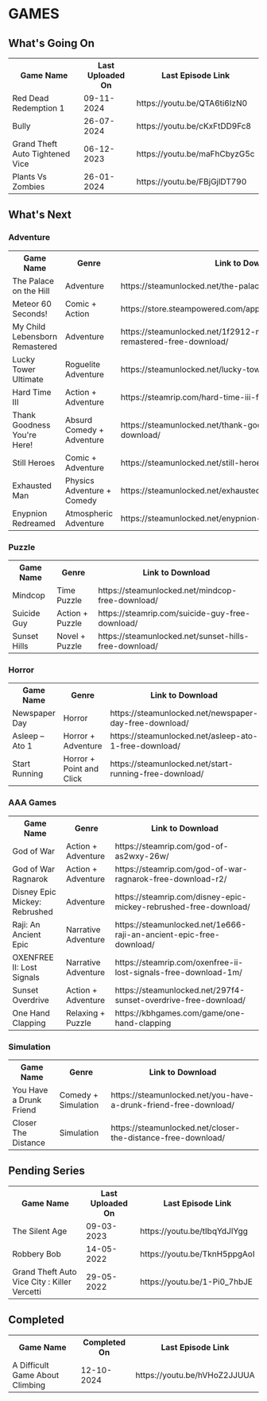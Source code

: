<h1>GAMES</h1>

<h2>What's Going On</h2>
<table>
	<tr>
		<th>Game Name</th>
		<th>Last Uploaded On</th>
		<th>Last Episode Link</th>
	</tr>
	<!-- Content -->
	<tr>
		<td>Red Dead Redemption 1</td>
		<td>09-11-2024</td>
		<td>https://youtu.be/QTA6ti6IzN0</td>
	</tr>
	<tr>
		<td>Bully</td>
		<td>26-07-2024</td>
		<td>https://youtu.be/cKxFtDD9Fc8</td>
	</tr>
	<tr>
		<td>Grand Theft Auto Tightened Vice</td>
		<td>06-12-2023</td>
		<td>https://youtu.be/maFhCbyzG5c</td>
	</tr>
	<tr>
		<td>Plants Vs Zombies</td>
		<td>26-01-2024</td>
		<td>https://youtu.be/FBjGjlDT790</td>
	</tr>
</table>

<h2>What's Next</h2>
<h3>Adventure</h3>
<table>
	<tr>
		<th>Game Name</th>
		<th>Genre</th>
		<th>Link to Download</th>
	</tr>
	<!-- Content -->
	<tr>
        <td>The Palace on the Hill</td>
        <td>Adventure</td>
        <td>https://steamunlocked.net/the-palace-on-the-hill-free-download/</td>
	</tr>
    <tr>
        <td>Meteor 60 Seconds!</td>
        <td>Comic + Action</td>
        <td>https://store.steampowered.com/app/788770/Meteor_60_Seconds/</td>
    </tr>
	<tr>
        <td>My Child Lebensborn Remastered</td>
        <td>Adventure</td>
        <td>https://steamunlocked.net/1f2912-my-child-lebensborn-remastered-free-download/</td>
	</tr>
    <tr>
        <td>Lucky Tower Ultimate</td>
        <td>Roguelite Adventure</td>
        <td>https://steamunlocked.net/lucky-tower-ultimate-free-download/</td>
    </tr>
    <tr>
        <td>Hard Time III</td>
        <td>Action + Adventure</td>
        <td>https://steamrip.com/hard-time-iii-free-download/</td>
    </tr>
    <tr>
        <td>Thank Goodness You're Here!</td>
        <td>Absurd Comedy + Adventure</td>
        <td>https://steamunlocked.net/thank-goodness-youre-here-free-download/</td>
    </tr>
    <tr>
        <td>Still Heroes</td>
        <td>Comic + Adventure</td>
        <td>https://steamunlocked.net/still-heroes-free-download/</td>
    </tr>
    <tr>
        <td>Exhausted Man</td>
        <td>Physics Adventure + Comedy</td>
        <td>https://steamunlocked.net/exhausted-man-free-download/</td>
    </tr>
    <tr>
        <td>Enypnion Redreamed</td>
        <td>Atmospheric Adventure</td>
        <td>https://steamunlocked.net/enypnion-redreamed-free-download/</td>
    </tr>
</table>
<h3>Puzzle</h3>
<table>
	<tr>
		<th>Game Name</th>
		<th>Genre</th>
		<th>Link to Download</th>
	</tr>
	<!-- Content -->
    <tr>
        <td>Mindcop</td>
        <td>Time Puzzle</td>
        <td>https://steamunlocked.net/mindcop-free-download/</td>
    </tr>
    <tr>
        <td>Suicide Guy</td>
        <td>Action + Puzzle</td>
        <td>https://steamrip.com/suicide-guy-free-download/</td>
    </tr>
    <tr>
        <td>Sunset Hills</td>
        <td>Novel + Puzzle</td>
        <td>https://steamunlocked.net/sunset-hills-free-download/</td>
    </tr>
</table>
<h3>Horror</h3>
<table>
	<tr>
		<th>Game Name</th>
		<th>Genre</th>
		<th>Link to Download</th>
	</tr>
	<!-- Content -->
	<tr>
        <td>Newspaper Day</td>
        <td>Horror</td>
        <td>https://steamunlocked.net/newspaper-day-free-download/</td>
	</tr>
    <tr>
        <td>Asleep – Ato 1</td>
        <td>Horror + Adventure</td>
        <td>https://steamunlocked.net/asleep-ato-1-free-download/</td>
    </tr>
    <tr>
        <td>Start Running</td>
        <td>Horror + Point and Click</td>
        <td>https://steamunlocked.net/start-running-free-download/</td>
    </tr>
</table>
<h3>AAA Games</h3>
<table>
	<tr>
		<th>Game Name</th>
		<th>Genre</th>
		<th>Link to Download</th>
	</tr>
	<!-- Content -->
    <tr>
        <td>God of War</td>
        <td>Action + Adventure</td>
        <td>https://steamrip.com/god-of-as2wxy-26w/</td>
    </tr>
    <tr>
        <td>God of War Ragnarok</td>
        <td>Action + Adventure</td>
        <td>https://steamrip.com/god-of-war-ragnarok-free-download-r2/</td>
    </tr>
    <tr>
        <td>Disney Epic Mickey: Rebrushed</td>
        <td>Adventure</td>
        <td>https://steamrip.com/disney-epic-mickey-rebrushed-free-download/</td>
    </tr>
    <tr>
        <td>Raji: An Ancient Epic</td>
        <td>Narrative Adventure</td>
        <td>https://steamunlocked.net/1e666-raji-an-ancient-epic-free-download/</td>
    </tr>
    <tr>
        <td>OXENFREE II: Lost Signals</td>
        <td>Narrative Adventure</td>
        <td>https://steamrip.com/oxenfree-ii-lost-signals-free-download-1m/</td>
    </tr>
    <tr>
        <td>Sunset Overdrive</td>
        <td>Action + Adventure</td>
        <td>https://steamunlocked.net/297f4-sunset-overdrive-free-download/</td>
    </tr>
    <tr>
        <td>One Hand Clapping</td>
        <td>Relaxing + Puzzle</td>
        <td>https://kbhgames.com/game/one-hand-clapping</td>
    </tr>
</table>
<h3>Simulation</h3>
<table>
	<tr>
		<th>Game Name</th>
		<th>Genre</th>
		<th>Link to Download</th>
	</tr>
	<!-- Content -->
    <tr>
        <td>You Have a Drunk Friend</td>
        <td>Comedy + Simulation</td>
        <td>https://steamunlocked.net/you-have-a-drunk-friend-free-download/</td>
    </tr>
    <tr>
        <td>Closer The Distance</td>
        <td>Simulation</td>
        <td>https://steamunlocked.net/closer-the-distance-free-download/</td>
    </tr>
</table>

<h2>Pending Series</h2>
<table>
	<tr>
		<th>Game Name</th>
		<th>Last Uploaded On</th>
		<th>Last Episode Link</th>
	</tr>
	<!-- Content -->
	<tr>
		<td>The Silent Age</td>
		<td>09-03-2023</td>
		<td>https://youtu.be/tIbqYdJIYgg</td>
	</tr>
	<tr>
		<td>Robbery Bob</td>
		<td>14-05-2022</td>
		<td>https://youtu.be/TknH5ppgAoI</td>
	</tr>
	<tr>
		<td>Grand Theft Auto Vice City : Killer Vercetti</td>
		<td>29-05-2022</td>
		<td>https://youtu.be/1-Pi0_7hbJE</td>
	</tr>
</table>

<h2>Completed</h2>
<table>
	<tr>
		<th>Game Name</th>
		<th>Completed On</th>
		<th>Last Episode Link</th>
	</tr>
	<!-- Content -->
	<tr>
        <td>A Difficult Game About Climbing</td>
        <td>12-10-2024</td>
        <td>https://youtu.be/hVHoZ2JJUUA</td>
	</tr>
</table>
